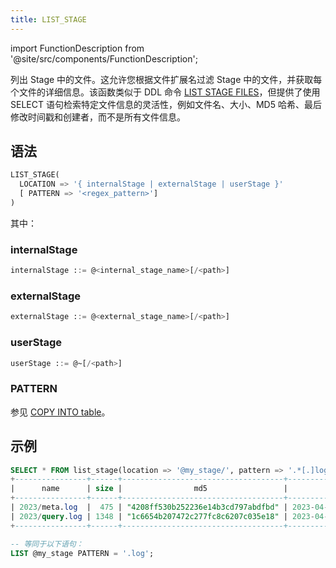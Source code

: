 ```yaml
---
title: LIST_STAGE
---
```


import FunctionDescription from '@site/src/components/FunctionDescription';

<FunctionDescription description="Introduced or updated: v1.2.32"/>

列出 Stage 中的文件。这允许您根据文件扩展名过滤 Stage 中的文件，并获取每个文件的详细信息。该函数类似于 DDL 命令 [LIST STAGE FILES](../../10-sql-commands/00-ddl/03-stage/04-ddl-list-stage.md)，但提供了使用 SELECT 语句检索特定文件信息的灵活性，例如文件名、大小、MD5 哈希、最后修改时间戳和创建者，而不是所有文件信息。

## 语法

```sql
LIST_STAGE(
  LOCATION => '{ internalStage | externalStage | userStage }'
  [ PATTERN => '<regex_pattern>']
)
```

其中：

### internalStage

```sql
internalStage ::= @<internal_stage_name>[/<path>]
```

### externalStage

```sql
externalStage ::= @<external_stage_name>[/<path>]
```

### userStage

```sql
userStage ::= @~[/<path>]
```

### PATTERN

参见 [COPY INTO table](/10-sql-commands/10-dml/dml-copy-into-table.md)。

## 示例

```sql
SELECT * FROM list_stage(location => '@my_stage/', pattern => '.*[.]log');
+----------------+------+------------------------------------+-------------------------------+---------+
|      name      | size |                md5                 |         last_modified         | creator |
+----------------+------+------------------------------------+-------------------------------+---------+
| 2023/meta.log  |  475 | "4208ff530b252236e14b3cd797abdfbd" | 2023-04-19 20:23:24.000 +0000 | NULL    |
| 2023/query.log | 1348 | "1c6654b207472c277fc8c6207c035e18" | 2023-04-19 20:23:24.000 +0000 | NULL    |
+----------------+------+------------------------------------+-------------------------------+---------+

-- 等同于以下语句：
LIST @my_stage PATTERN = '.log';
```

